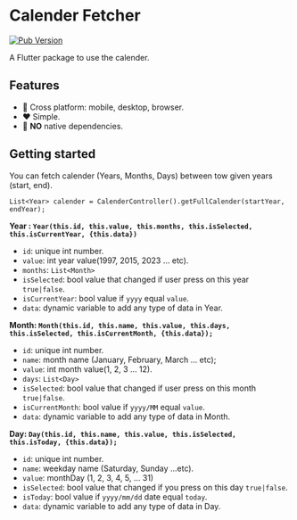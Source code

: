 
# Calender Fetcher
[![Pub Version](https://img.shields.io/pub/v/calender_fetcher?color=green&label=pub.dev&logo=version)](https://pub.dev/packages/calender_fetcher)


A Flutter package to use the calender.

## Features

- 🚀 Cross platform: mobile, desktop, browser.
- ❤️ Simple.
- 🎈 **NO** native dependencies.


## Getting started
You can fetch calender (Years, Months, Days) between tow given years (start, end).

```
List<Year> calender = CalenderController().getFullCalender(startYear, endYear);
``` 

**Year : `Year(this.id, this.value, this.months, this.isSelected, this.isCurrentYear, {this.data})`**
- `id`: unique int number.
- `value`: int year value(1997, 2015, 2023 ... etc).
- `months`: `List<Month>`
- `isSelected`: bool value that changed if user press on this year `true|false`.
- `isCurrentYear`: bool value if `yyyy` equal `value`.
- `data`: dynamic variable to add any type of data in Year.

**Month: `Month(this.id, this.name, this.value, this.days, this.isSelected, this.isCurrentMonth, {this.data});`**
- `id`: unique int number.
- `name`: month name (January, February, March ... etc);
- `value`: int month value(1, 2, 3 ... 12).
- `days`: `List<Day>`
- `isSelected`: bool value that changed if user press on this month `true|false`.
- `isCurrentMonth`: bool value if `yyyy/MM` equal `value`.
- `data`: dynamic variable to add any type of data in Month.

**Day: `Day(this.id, this.name, this.value, this.isSelected, this.isToday, {this.data});`**
- `id`: unique int number.
- `name`: weekday name (Saturday, Sunday ...etc).
- `value`: monthDay (1, 2, 3, 4, 5, ... 31)
- `isSelected`: bool value that changed if you press on this day  `true|false`.
- `isToday`: bool value if `yyyy/mm/dd` date equal `today`.
- `data`: dynamic variable to add any type of data in Day.
